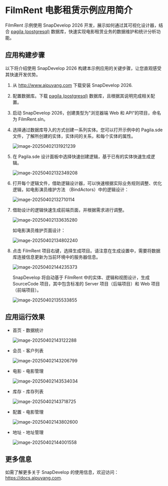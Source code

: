 # FilmRent 电影租赁示例应用简介

FilmRent 示例使用 SnapDevelop 2026 开发，展示如何通过其可视化设计器，结合 [pagila (postgresql)](https://github.com/devrimgunduz/pagila) 数据库，快速实现电影租赁业务的数据维护和统计分析功能。

## 应用构建步骤

以下将介绍使用 SnapDevelop 2026  构建本示例应用的关键步骤，让您直观感受其快速开发优势。

1. 从 http://www.aipuyang.com 下载安装 SnapDevelop 2026. 

2. 配置数据库。下载 [pagila (postgresql)](https://github.com/devrimgunduz/pagila) 数据库，且根据其说明完成相关配置。

3. 启动 SnapDevelop 2026，创建类型为"浏览器端 Web 和 API“的项目，命名为 FilmRent.sln。

4. 选择通过数据库导入的方式创建一系列实体。您可以打开示例中的 Pagila.sde文件，了解所创建的实体，实体间的关系，和每个实体的属性。

   ![image-20250402131921239](Images/image-20250402131921239.png)

5. 在 Pagila.sde 设计面板中选择快速创建逻辑，基于已有的实体快速生成逻辑。

   ![image-20250402132349208](Images/image-20250402132349208.png)

6. 打开每个逻辑文件，借助逻辑设计器，可以快速根据实际业务规则调整、优化逻辑，如电影演员维护方法 （BindActors）中的逻辑设计：

   ![image-20250402132710114](Images/image-20250402132710114.png)

7. 借助设计的逻辑快速生成前端页面，并根据需求进行调整。

   ![image-20250402133635280](Images/image-20250402133635280.png)

   如电影演员维护页面设计：

   ![image-20250402134802240](Images/image-20250402134802240.png)

8. 点击 FilmRent 项目右键，选择生成项目。请注意在生成设置中，需要将数据库连接信息更新为当前环境中的服务器信息。

   ![image-20250402144235373](Images/image-20250402144235373.png)

   SnapDevelop 将自动基于 FilmRent 中的实体、逻辑和视图设计，生成 SourceCode 项目，其中包含标准的 Server 项目（后端项目）和 Web 项目 （前端项目）。

   ![image-20250402135533855](Images/image-20250402135533855.png)

    

## 应用运行效果

- 首页 - 数据统计

  ![image-20250402143122288](Images/image-20250402143122288.png) 

- 会员 - 客户列表

  ![image-20250402143206799](Images/image-20250402143206799.png)

- 电影 - 电影管理

  ![image-20250402143534034](Images/image-20250402143534034.png)

- 库存 - 库存列表 

  ![image-20250402143718725](Images/image-20250402143718725.png)

- 配置 - 电影管理

  ![image-20250402143802600](Images/image-20250402143802600.png)

- 地址 - 地址管理

  ![image-20250402144001558](Images/image-20250402144001558.png)

## 更多信息

如需了解更多关于 SnapDevelop 的使用信息，欢迎访问：https://docs.aipuyang.com.